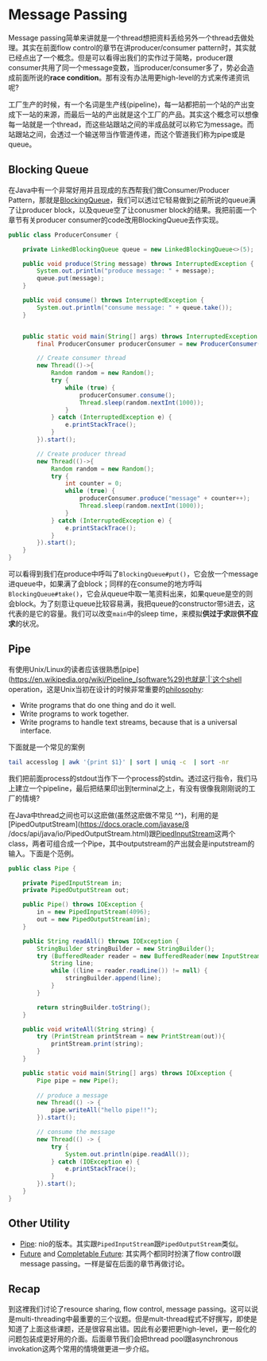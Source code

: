 # Message Passing

Message passing简单来讲就是一个thread想把资料丢给另外一个thread去做处理。其实在前面flow control的章节在讲producer/consumer pattern时，其实就已经点出了一个概念。但是可以看得出我们的实作过于简略，producer跟consumer共用了同一个message变数，当producer/consumer多了，势必会造成前面所说的**race condition**。那有没有办法用更high-level的方式来传递资讯呢?

工厂生产的时候，有一个名词是生产线(pipeline)，每一站都把前一个站的产出变成下一站的来源，而最后一站的产出就是这个工厂的产品。其实这个概念可以想像每一站就是一个thread，而这些站跟站之间的半成品就可以称它为message。而站跟站之间，会透过一个输送带当作管道传递，而这个管道我们称为pipe或是queue。

## Blocking Queue

在Java中有一个非常好用并且现成的东西帮我们做Consumer/Producer Pattern，那就是[BlockingQueue](https://docs.oracle.com/javase/8/docs/api/java/util/concurrent/BlockingQueue.html)，我们可以透过它轻易做到之前所说的queue满了让producer block，以及queue空了让conusmer block的结果。我把前面一个章节有关producer consumer的code改用BlockingQueue去作实现。

```java
public class ProducerConsumer {

    private LinkedBlockingQueue queue = new LinkedBlockingQueue<>(5);

    public void produce(String message) throws InterruptedException {
        System.out.println("produce message: " + message);
        queue.put(message);
    }

    public void consume() throws InterruptedException {
        System.out.println("consume message: " + queue.take());
    }


    public static void main(String[] args) throws InterruptedException {
        final ProducerConsumer producerConsumer = new ProducerConsumer();

        // Create consumer thread
        new Thread(()->{
            Random random = new Random();
            try {
                while (true) {
                    producerConsumer.consume();
                    Thread.sleep(random.nextInt(1000));
                }
            } catch (InterruptedException e) {
                e.printStackTrace();
            }
        }).start();

        // Create producer thread
        new Thread(()->{
            Random random = new Random();
            try {
                int counter = 0;
                while (true) {
                    producerConsumer.produce("message" + counter++);
                    Thread.sleep(random.nextInt(1000));
                }
            } catch (InterruptedException e) {
                e.printStackTrace();
            }
        }).start();
    }
}
```
可以看得到我们在produce中呼叫了`BlockingQueue#put()`，它会放一个message进queue中，如果满了会block；同样的在consume的地方呼叫`BlockingQueue#take()`，它会从queue中取一笔资料出来，如果queue是空的则会block。为了刻意让queue比较容易满，我把queue的constructor带`5`进去，这代表的是它的容量。我们可以改变`main`中的sleep time，来模拟**供过于求**跟**供不应求**的状况。

## Pipe

有使用Unix/Linux的读者应该很熟悉[pipe](https://en.wikipedia.org/wiki/Pipeline_(software%29)也就是`|`这个shell operation，这是Unix当初在设计的时候非常重要的[philosophy](https://en.wikipedia.org/wiki/Unix_philosophy):

- Write programs that do one thing and do it well.
- Write programs to work together.
- Write programs to handle text streams, because that is a universal interface.

下面就是一个常见的案例

```bash
tail accesslog | awk '{print $1}' | sort | uniq -c  | sort -nr
```

我们把前面process的stdout当作下一个process的stdin。透过这行指令，我们马上建立一个pipeline，最后把结果印出到terminal之上，有没有很像我刚刚说的工厂的情境?

在Java中thread之间也可以这麽做(虽然这麽做不常见 ^^)，利用的是[PipedOutputStream](https://docs.oracle.com/javase/8
/docs/api/java/io/PipedOutputStream.html)跟[PipedInputStream](https://docs.oracle.com/javase/8/docs/api/java/io/PipedInputStream.html)这两个class，两者可组合成一个Pipe，其中outputstream的产出就会是inputstream的输入。下面是个范例。

```java
public class Pipe {

    private PipedInputStream in;
    private PipedOutputStream out;

    public Pipe() throws IOException {
        in = new PipedInputStream(4096);
        out = new PipedOutputStream(in);
    }

    public String readAll() throws IOException {
        StringBuilder stringBuilder = new StringBuilder();
        try (BufferedReader reader = new BufferedReader(new InputStreamReader(in))) {
            String line;
            while ((line = reader.readLine()) != null) {
                stringBuilder.append(line);
            }
        }

        return stringBuilder.toString();
    }

    public void writeAll(String string) {
        try (PrintStream printStream = new PrintStream(out)){
            printStream.print(string);
        }
    }

    public static void main(String[] args) throws IOException {
        Pipe pipe = new Pipe();
        
        // produce a message
        new Thread(() -> {
            pipe.writeAll("hello pipe!!");
        }).start();

        // consume the message
        new Thread(() -> {
            try {
                System.out.println(pipe.readAll());
            } catch (IOException e) {
                e.printStackTrace();
            }
        }).start();
    }
}
```

## Other Utility

- [Pipe](https://docs.oracle.com/javase/8/docs/api/java/nio/channels/Pipe.html): nio的版本。其实跟`PipedInputStream`跟`PipedOutputStream`类似。
- [Future](https://docs.oracle.com/javase/8/docs/api/index.html?java/util/concurrent/Future.html) and [Completable Future](https://docs.oracle.com/javase/8/docs/api/index.html?java/util/concurrent/CompletableFuture.html): 其实两个都同时扮演了flow control跟message passing。一样是留在后面的章节再做讨论。

## Recap

到这裡我们讨论了resource sharing, flow control, message passing。这可以说是multi-threading中最重要的三个议题。但是mult-thread程式不好撰写，即使是知道了上面这些课题，还是很容易出错。因此有必要把更high-level，更一般化的问题包装成更好用的介面。后面章节我们会把thread pool跟asynchronous invokation这两个常用的情境做更进一步介绍。
